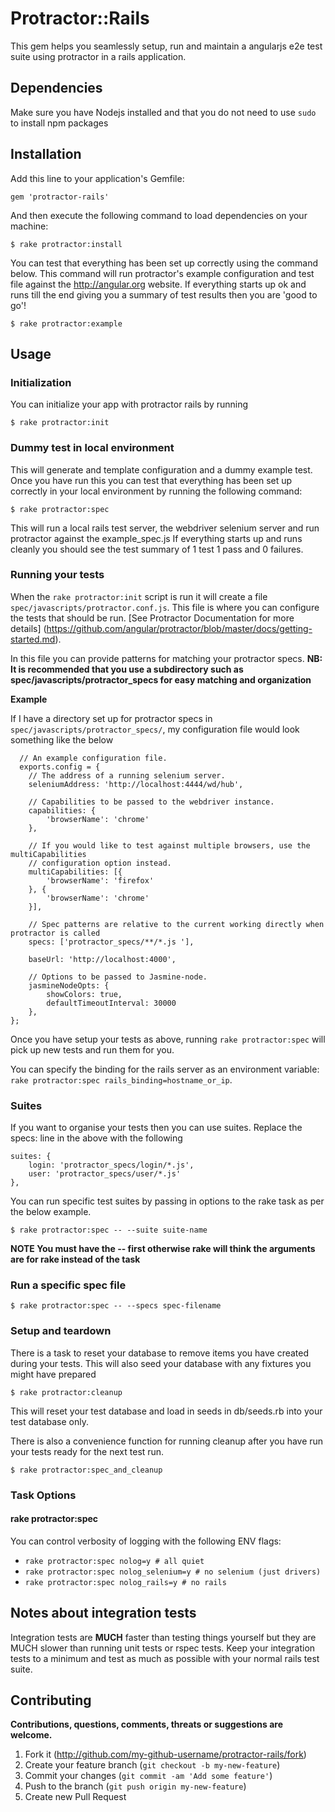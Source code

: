 # Protractor::Rails

This gem helps you seamlessly setup, run and maintain a angularjs e2e test suite using protractor in a rails application.

## Dependencies

Make sure you have Nodejs installed and that you do not need to use `sudo` to install npm packages

## Installation

Add this line to your application's Gemfile:

    gem 'protractor-rails'

And then execute the following command to load dependencies on your machine:

    $ rake protractor:install


You can test that everything has been set up correctly using the command below.
This command will run protractor's example configuration and test file against the
http://angular.org website. If everything starts up ok and runs till the end giving you
a summary of test results then you are 'good to go'!

    $ rake protractor:example

## Usage

### Initialization

You can initialize your app with protractor rails by running

    $ rake protractor:init

### Dummy test in local environment

This will generate and template configuration and a dummy example test. Once you have run this you can test that
everything has been set up correctly in your local environment by running the following command:

    $ rake protractor:spec

This will run a local rails test server, the webdriver selenium server and run protractor against the example_spec.js
If everything starts up and runs cleanly you should see the test summary of 1 test 1 pass and 0 failures.

### Running your tests

When the `rake protractor:init` script is run it will create a file `spec/javascripts/protractor.conf.js`. This file is where you
can configure the tests that should be run. [See Protractor Documentation for more details] (https://github.com/angular/protractor/blob/master/docs/getting-started.md).

In this file you can provide patterns for matching your protractor specs. **NB: It is recommended that you use a subdirectory such as spec/javascripts/protractor_specs for easy matching and organization**

**Example**

If I have a directory set up for protractor specs in `spec/javascripts/protractor_specs/`, my configuration file would look something like the below

```
  // An example configuration file.
  exports.config = {
    // The address of a running selenium server.
    seleniumAddress: 'http://localhost:4444/wd/hub',

    // Capabilities to be passed to the webdriver instance.
    capabilities: {
        'browserName': 'chrome'
    },

    // If you would like to test against multiple browsers, use the multiCapabilities
    // configuration option instead.
    multiCapabilities: [{
        'browserName': 'firefox'
    }, {
        'browserName': 'chrome'
    }],

    // Spec patterns are relative to the current working directly when protractor is called
    specs: ['protractor_specs/**/*.js '],

    baseUrl: 'http://localhost:4000',

    // Options to be passed to Jasmine-node.
    jasmineNodeOpts: {
        showColors: true,
        defaultTimeoutInterval: 30000
    },
};

```

Once you have setup your tests as above, running `rake protractor:spec` will pick up new tests and run them for you.

You can specify the binding for the rails server as an environment variable: `rake protractor:spec rails_binding=hostname_or_ip`.

### Suites

If you want to organise your tests then you can use suites. Replace the specs: line in the above with the following

    suites: {
        login: 'protractor_specs/login/*.js',
        user: 'protractor_specs/user/*.js'
    },

You can run specific test suites by passing in options to the rake task as per the below example.

    $ rake protractor:spec -- --suite suite-name

**NOTE You must have the -- first otherwise rake will think the arguments are for rake instead of the task**

### Run a specific spec file

    $ rake protractor:spec -- --specs spec-filename

### Setup and teardown

There is a task to reset your database to remove items you have created during your tests. This will also seed your database with any fixtures you might have prepared

    $ rake protractor:cleanup

This will reset your test database and load in seeds in db/seeds.rb into your test database only.

There is also a convenience function for running cleanup after you have run your tests ready for the next test run.

    $ rake protractor:spec_and_cleanup

### Task Options

#### rake protractor:spec

You can control verbosity of logging with the following ENV flags:

*   `rake protractor:spec nolog=y # all quiet`
*   `rake protractor:spec nolog_selenium=y # no selenium (just drivers)`
*   `rake protractor:spec nolog_rails=y # no rails`

## Notes about integration tests

Integration tests are **MUCH** faster than testing things yourself but they are MUCH slower than running unit tests or
rspec tests. Keep your integration tests to a minimum and test as much as possible with your normal rails test suite.

## Contributing

**Contributions, questions, comments, threats or suggestions are welcome.**

1. Fork it (http://github.com/my-github-username/protractor-rails/fork)
2. Create your feature branch (`git checkout -b my-new-feature`)
3. Commit your changes (`git commit -am 'Add some feature'`)
4. Push to the branch (`git push origin my-new-feature`)
5. Create new Pull Request
